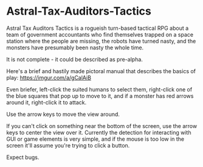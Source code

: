 # Astral-Tax-Auditors-Tactics

Astral Tax Auditors Tactics is a rogueish turn-based tactical RPG about a team of government accountants who find themselves trapped on a space station where the people are missing, the robots have turned nasty, and the monsters have presumably been nasty the whole time.

It is not complete - it could be described as pre-alpha.

Here's a brief and hastily made pictoral manual that describes the basics of play: https://imgur.com/a/gCalAiB

Even briefer, left-click the suited humans to select them, right-click one of the blue squares that pop up to move to it, and if a monster has red arrows around it, right-click it to attack.

Use the arrow keys to move the view around.

If you can't click on something near the bottom of the screen, use the arrow keys to center the view over it. Currently the detection for interacting with GUI or game elements is very simple, and if the mouse is too low in the screen it'll assume you're trying to click a button.

Expect bugs.
